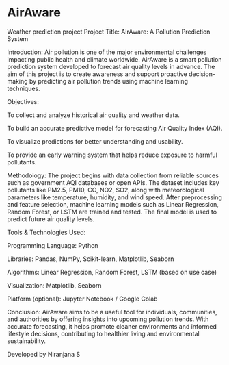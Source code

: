 # AirAware
Weather prediction project
Project Title: AirAware: A Pollution Prediction System

Introduction:
Air pollution is one of the major environmental challenges impacting public health and climate worldwide. AirAware is a smart pollution prediction system developed to forecast air quality levels in advance. The aim of this project is to create awareness and support proactive decision-making by predicting air pollution trends using machine learning techniques.

Objectives:

To collect and analyze historical air quality and weather data.

To build an accurate predictive model for forecasting Air Quality Index (AQI).

To visualize predictions for better understanding and usability.

To provide an early warning system that helps reduce exposure to harmful pollutants.


Methodology:
The project begins with data collection from reliable sources such as government AQI databases or open APIs. The dataset includes key pollutants like PM2.5, PM10, CO, NO2, SO2, along with meteorological parameters like temperature, humidity, and wind speed. After preprocessing and feature selection, machine learning models such as Linear Regression, Random Forest, or LSTM are trained and tested. The final model is used to predict future air quality levels.

Tools & Technologies Used:

Programming Language: Python

Libraries: Pandas, NumPy, Scikit-learn, Matplotlib, Seaborn

Algorithms: Linear Regression, Random Forest, LSTM (based on use case)

Visualization: Matplotlib, Seaborn

Platform (optional): Jupyter Notebook / Google Colab


Conclusion:
AirAware aims to be a useful tool for individuals, communities, and authorities by offering insights into upcoming pollution trends. With accurate forecasting, it helps promote cleaner environments and informed lifestyle decisions, contributing to healthier living and environmental sustainability.



Developed by Niranjana S
